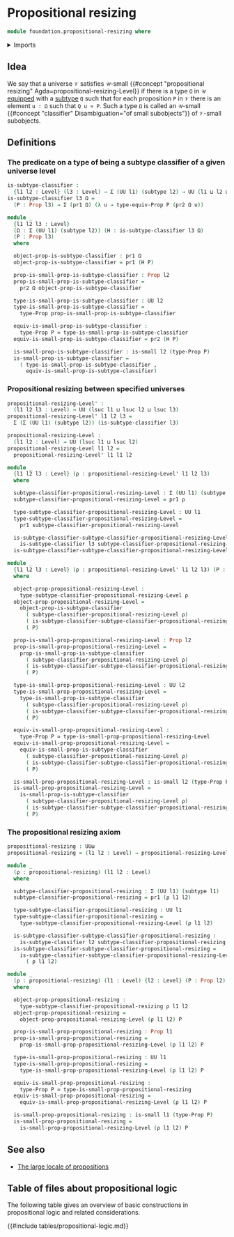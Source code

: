 # Propositional resizing

```agda
module foundation.propositional-resizing where
```

<details><summary>Imports</summary>

```agda
open import foundation.dependent-pair-types
open import foundation.universe-levels

open import foundation-core.equivalences
open import foundation-core.propositions
open import foundation-core.small-types
open import foundation-core.subtypes
```

</details>

## Idea

We say that a universe `𝒱` satisfies `𝒰`-small
{{#concept "propositional resizing" Agda=propositional-resizing-Level}} if there
is a type `Ω` in `𝒰` [equipped](foundation.structure.md) with a
[subtype](foundation-core.subtypes.md) `Q` such that for each proposition `P` in
`𝒱` there is an element `u : Ω` such that `Q u ≃ P`. Such a type `Ω` is called
an `𝒰`-small {{#concept "classifier" Disambiguation="of small subobjects"}} of
`𝒱`-small subobjects.

## Definitions

### The predicate on a type of being a subtype classifier of a given universe level

```agda
is-subtype-classifier :
  {l1 l2 : Level} (l3 : Level) → Σ (UU l1) (subtype l2) → UU (l1 ⊔ l2 ⊔ lsuc l3)
is-subtype-classifier l3 Ω =
  (P : Prop l3) → Σ (pr1 Ω) (λ u → type-equiv-Prop P (pr2 Ω u))

module _
  {l1 l2 l3 : Level}
  (Ω : Σ (UU l1) (subtype l2)) (H : is-subtype-classifier l3 Ω)
  (P : Prop l3)
  where

  object-prop-is-subtype-classifier : pr1 Ω
  object-prop-is-subtype-classifier = pr1 (H P)

  prop-is-small-prop-is-subtype-classifier : Prop l2
  prop-is-small-prop-is-subtype-classifier =
    pr2 Ω object-prop-is-subtype-classifier

  type-is-small-prop-is-subtype-classifier : UU l2
  type-is-small-prop-is-subtype-classifier =
    type-Prop prop-is-small-prop-is-subtype-classifier

  equiv-is-small-prop-is-subtype-classifier :
    type-Prop P ≃ type-is-small-prop-is-subtype-classifier
  equiv-is-small-prop-is-subtype-classifier = pr2 (H P)

  is-small-prop-is-subtype-classifier : is-small l2 (type-Prop P)
  is-small-prop-is-subtype-classifier =
    ( type-is-small-prop-is-subtype-classifier ,
      equiv-is-small-prop-is-subtype-classifier)
```

### Propositional resizing between specified universes

```agda
propositional-resizing-Level' :
  (l1 l2 l3 : Level) → UU (lsuc l1 ⊔ lsuc l2 ⊔ lsuc l3)
propositional-resizing-Level' l1 l2 l3 =
  Σ (Σ (UU l1) (subtype l2)) (is-subtype-classifier l3)

propositional-resizing-Level :
  (l1 l2 : Level) → UU (lsuc l1 ⊔ lsuc l2)
propositional-resizing-Level l1 l2 =
  propositional-resizing-Level' l1 l1 l2
```

```agda
module _
  {l1 l2 l3 : Level} (ρ : propositional-resizing-Level' l1 l2 l3)
  where

  subtype-classifier-propositional-resizing-Level : Σ (UU l1) (subtype l2)
  subtype-classifier-propositional-resizing-Level = pr1 ρ

  type-subtype-classifier-propositional-resizing-Level : UU l1
  type-subtype-classifier-propositional-resizing-Level =
    pr1 subtype-classifier-propositional-resizing-Level

  is-subtype-classifier-subtype-classifier-propositional-resizing-Level :
    is-subtype-classifier l3 subtype-classifier-propositional-resizing-Level
  is-subtype-classifier-subtype-classifier-propositional-resizing-Level = pr2 ρ

module _
  {l1 l2 l3 : Level} (ρ : propositional-resizing-Level' l1 l2 l3) (P : Prop l3)
  where

  object-prop-propositional-resizing-Level :
    type-subtype-classifier-propositional-resizing-Level ρ
  object-prop-propositional-resizing-Level =
    object-prop-is-subtype-classifier
      ( subtype-classifier-propositional-resizing-Level ρ)
      ( is-subtype-classifier-subtype-classifier-propositional-resizing-Level ρ)
      ( P)

  prop-is-small-prop-propositional-resizing-Level : Prop l2
  prop-is-small-prop-propositional-resizing-Level =
    prop-is-small-prop-is-subtype-classifier
      ( subtype-classifier-propositional-resizing-Level ρ)
      ( is-subtype-classifier-subtype-classifier-propositional-resizing-Level ρ)
      ( P)

  type-is-small-prop-propositional-resizing-Level : UU l2
  type-is-small-prop-propositional-resizing-Level =
    type-is-small-prop-is-subtype-classifier
      ( subtype-classifier-propositional-resizing-Level ρ)
      ( is-subtype-classifier-subtype-classifier-propositional-resizing-Level ρ)
      ( P)

  equiv-is-small-prop-propositional-resizing-Level :
    type-Prop P ≃ type-is-small-prop-propositional-resizing-Level
  equiv-is-small-prop-propositional-resizing-Level =
    equiv-is-small-prop-is-subtype-classifier
      ( subtype-classifier-propositional-resizing-Level ρ)
      ( is-subtype-classifier-subtype-classifier-propositional-resizing-Level ρ)
      ( P)

  is-small-prop-propositional-resizing-Level : is-small l2 (type-Prop P)
  is-small-prop-propositional-resizing-Level =
    is-small-prop-is-subtype-classifier
      ( subtype-classifier-propositional-resizing-Level ρ)
      ( is-subtype-classifier-subtype-classifier-propositional-resizing-Level ρ)
      ( P)
```

### The propositional resizing axiom

```agda
propositional-resizing : UUω
propositional-resizing = (l1 l2 : Level) → propositional-resizing-Level l1 l2
```

```agda
module _
  (ρ : propositional-resizing) (l1 l2 : Level)
  where

  subtype-classifier-propositional-resizing : Σ (UU l1) (subtype l1)
  subtype-classifier-propositional-resizing = pr1 (ρ l1 l2)

  type-subtype-classifier-propositional-resizing : UU l1
  type-subtype-classifier-propositional-resizing =
    type-subtype-classifier-propositional-resizing-Level (ρ l1 l2)

  is-subtype-classifier-subtype-classifier-propositional-resizing :
    is-subtype-classifier l2 subtype-classifier-propositional-resizing
  is-subtype-classifier-subtype-classifier-propositional-resizing =
    is-subtype-classifier-subtype-classifier-propositional-resizing-Level
      ( ρ l1 l2)

module _
  (ρ : propositional-resizing) (l1 : Level) {l2 : Level} (P : Prop l2)
  where

  object-prop-propositional-resizing :
    type-subtype-classifier-propositional-resizing ρ l1 l2
  object-prop-propositional-resizing =
    object-prop-propositional-resizing-Level (ρ l1 l2) P

  prop-is-small-prop-propositional-resizing : Prop l1
  prop-is-small-prop-propositional-resizing =
    prop-is-small-prop-propositional-resizing-Level (ρ l1 l2) P

  type-is-small-prop-propositional-resizing : UU l1
  type-is-small-prop-propositional-resizing =
    type-is-small-prop-propositional-resizing-Level (ρ l1 l2) P

  equiv-is-small-prop-propositional-resizing :
    type-Prop P ≃ type-is-small-prop-propositional-resizing
  equiv-is-small-prop-propositional-resizing =
    equiv-is-small-prop-propositional-resizing-Level (ρ l1 l2) P

  is-small-prop-propositional-resizing : is-small l1 (type-Prop P)
  is-small-prop-propositional-resizing =
    is-small-prop-propositional-resizing-Level (ρ l1 l2) P
```

## See also

- [The large locale of propositions](foundation.large-locale-of-propositions.md)

## Table of files about propositional logic

The following table gives an overview of basic constructions in propositional
logic and related considerations.

{{#include tables/propositional-logic.md}}

